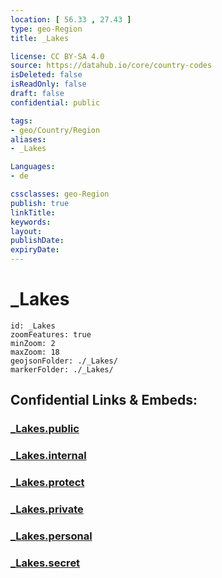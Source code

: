 ```yaml
---
location: [ 56.33 , 27.43 ] 
type: geo-Region
title: _Lakes

license: CC BY-SA 4.0
source: https://datahub.io/core/country-codes
isDeleted: false
isReadOnly: false
draft: false
confidential: public

tags:
- geo/Country/Region
aliases:
- _Lakes

Languages:
- de

cssclasses: geo-Region
publish: true
linkTitle: 
keywords: 
layout: 
publishDate: 
expiryDate: 
---
```


# _Lakes

```leaflet
id: _Lakes
zoomFeatures: true 
minZoom: 2 
maxZoom: 18
geojsonFolder: ./_Lakes/
markerFolder: ./_Lakes/
```


## Confidential Links & Embeds: 

### [_Lakes.public](/_public/\Earth\Continent\Europe\Europe~North\Latvia\Counties\Rezeknes_Lakes.public.md) 

### [_Lakes.internal](/_internal/\Earth\Continent\Europe\Europe~North\Latvia\Counties\Rezeknes_Lakes.internal.md) 

### [_Lakes.protect](/_protect/\Earth\Continent\Europe\Europe~North\Latvia\Counties\Rezeknes_Lakes.protect.md) 

### [_Lakes.private](/_private/\Earth\Continent\Europe\Europe~North\Latvia\Counties\Rezeknes_Lakes.private.md) 

### [_Lakes.personal](/_personal/\Earth\Continent\Europe\Europe~North\Latvia\Counties\Rezeknes_Lakes.personal.md) 

### [_Lakes.secret](/_secret/\Earth\Continent\Europe\Europe~North\Latvia\Counties\Rezeknes_Lakes.secret.md)

